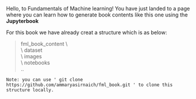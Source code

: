 Hello, to Fundamentals of Machine learning!  You have just landed to a page where
you can learn how to generate book contents like this one using the **Jupyterbook**

For this book we have already creat a structure which is as below:

> fml_book_content \ \
>  \ dataset \
>   \ images \
>  \ notebooks \
>  ..

```
Note: you can use ' git clone https://github.com/ammaryasirnaich/fml_book.git ' to clone this structure locally.
```

